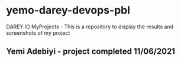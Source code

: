 # yemo-darey-devops-pbl
DAREY.IO MyProjects - This is a repository to display the results and screenshots of my project
## Yemi Adebiyi - project completed 11/06/2021
